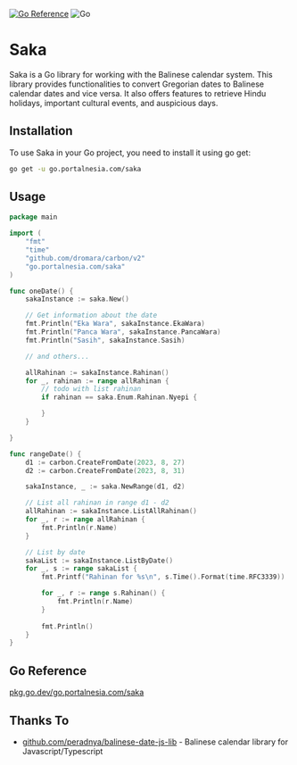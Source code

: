 [![Go Reference](https://pkg.go.dev/badge/go.portalnesia.com/saka.svg)](https://pkg.go.dev/go.portalnesia.com/saka) ![Go](https://github.com/portalnesia/go-saka/actions/workflows/unit_test.yml/badge.svg)

# Saka

Saka is a Go library for working with the Balinese calendar system. This library provides functionalities to convert Gregorian dates to Balinese calendar dates and vice versa. It also offers features to retrieve Hindu holidays, important cultural events, and auspicious days.

## Installation

To use Saka in your Go project, you need to install it using go get:

```bash
go get -u go.portalnesia.com/saka
```

## Usage

```go
package main

import (
	"fmt"
	"time"
	"github.com/dromara/carbon/v2"
	"go.portalnesia.com/saka"
)

func oneDate() {
	sakaInstance := saka.New()

	// Get information about the date
	fmt.Println("Eka Wara", sakaInstance.EkaWara)
	fmt.Println("Panca Wara", sakaInstance.PancaWara)
	fmt.Println("Sasih", sakaInstance.Sasih)

	// and others...

	allRahinan := sakaInstance.Rahinan()
	for _, rahinan := range allRahinan {
		// todo with list rahinan
		if rahinan == saka.Enum.Rahinan.Nyepi {

		}
	}

}

func rangeDate() {
	d1 := carbon.CreateFromDate(2023, 8, 27)
	d2 := carbon.CreateFromDate(2023, 8, 31)

	sakaInstance, _ := saka.NewRange(d1, d2)

	// List all rahinan in range d1 - d2
	allRahinan := sakaInstance.ListAllRahinan()
	for _, r := range allRahinan {
		fmt.Println(r.Name)
	}

	// List by date
	sakaList := sakaInstance.ListByDate()
	for _, s := range sakaList {
		fmt.Printf("Rahinan for %s\n", s.Time().Format(time.RFC3339))

		for _, r := range s.Rahinan() {
			fmt.Println(r.Name)
		}
		
		fmt.Println()
	}
}
```

## Go Reference

[pkg.go.dev/go.portalnesia.com/saka](https://pkg.go.dev/go.portalnesia.com/saka)

## Thanks To

- [github.com/peradnya/balinese-date-js-lib](https://github.com/peradnya/balinese-date-js-lib) - Balinese calendar library for Javascript/Typescript